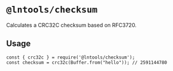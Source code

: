 # `@lntools/checksum`

Calculates a CRC32C checksum based on RFC3720.

## Usage

```
const { crc32c } = require('@lntools/checksum');
const checksum = crc32c(Buffer.from("hello")); // 2591144780
```
